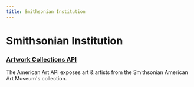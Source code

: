 ```yaml
---
title: Smithsonian Institution
---
```


# Smithsonian Institution

### [Artwork Collections API](https://smithsonian.github.io/api-docs/)
The American Art API exposes art & artists from the Smithsonian American Art Museum's collection. 


